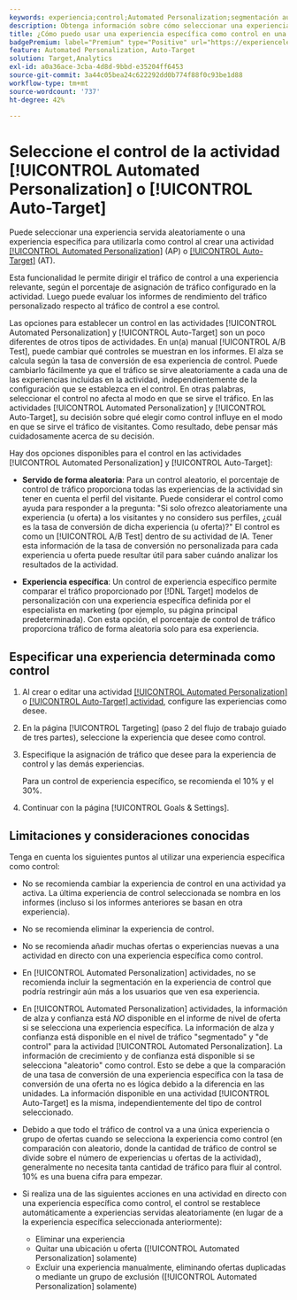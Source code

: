 ```yaml
---
keywords: experiencia;control;Automated Personalization;segmentación automática
description: Obtenga información sobre cómo seleccionar una experiencia para utilizarla como control al crear una actividad [!UICONTROL Automated Personalization] (AP) o [!UICONTROL Auto-Target] en  [!DNL Adobe Target].
title: ¿Cómo puedo usar una experiencia específica como control en una actividad de [!UICONTROL Automated Personalization]?
badgePremium: label="Premium" type="Positive" url="https://experienceleague.adobe.com/docs/target/using/introduction/intro.html?lang=es#premium newtab=true" tooltip="Consulte qué se incluye en Target Premium."
feature: Automated Personalization, Auto-Target
solution: Target,Analytics
exl-id: a0a36ace-3cba-4d8d-9bbd-e35204ff6453
source-git-commit: 3a44c05bea24c622292dd0b774f88f0c93be1d88
workflow-type: tm+mt
source-wordcount: '737'
ht-degree: 42%

---
```


# Seleccione el control de la actividad [!UICONTROL Automated Personalization] o [!UICONTROL Auto-Target]

Puede seleccionar una experiencia servida aleatoriamente o una experiencia específica para utilizarla como control al crear una actividad [[!UICONTROL Automated Personalization]](/help/main/c-activities/t-automated-personalization/automated-personalization.md) (AP) o [[!UICONTROL Auto-Target]](/help/main/c-activities/auto-target/auto-target-to-optimize.md) (AT).

Esta funcionalidad le permite dirigir el tráfico de control a una experiencia relevante, según el porcentaje de asignación de tráfico configurado en la actividad. Luego puede evaluar los informes de rendimiento del tráfico personalizado respecto al tráfico de control a ese control.

Las opciones para establecer un control en las actividades [!UICONTROL Automated Personalization] y [!UICONTROL Auto-Target] son un poco diferentes de otros tipos de actividades. En un(a) manual [!UICONTROL A/B Test], puede cambiar qué controles se muestran en los informes. El alza se calcula según la tasa de conversión de esa experiencia de control. Puede cambiarlo fácilmente ya que el tráfico se sirve aleatoriamente a cada una de las experiencias incluidas en la actividad, independientemente de la configuración que se establezca en el control. En otras palabras, seleccionar el control no afecta al modo en que se sirve el tráfico. En las actividades [!UICONTROL Automated Personalization] y [!UICONTROL Auto-Target], su decisión sobre qué elegir como control influye en el modo en que se sirve el tráfico de visitantes. Como resultado, debe pensar más cuidadosamente acerca de su decisión.

Hay dos opciones disponibles para el control en las actividades [!UICONTROL Automated Personalization] y [!UICONTROL Auto-Target]:

* **Servido de forma aleatoria**: Para un control aleatorio, el porcentaje de control de tráfico proporciona todas las experiencias de la actividad sin tener en cuenta el perfil del visitante. Puede considerar el control como ayuda para responder a la pregunta: &quot;Si solo ofrezco aleatoriamente una experiencia (u oferta) a los visitantes y no considero sus perfiles, ¿cuál es la tasa de conversión de dicha experiencia (u oferta)?&quot; El control es como un [!UICONTROL A/B Test] dentro de su actividad de IA. Tener esta información de la tasa de conversión no personalizada para cada experiencia u oferta puede resultar útil para saber cuándo analizar los resultados de la actividad.

* **Experiencia específica**: Un control de experiencia específico permite comparar el tráfico proporcionado por [!DNL Target] modelos de personalización con una experiencia específica definida por el especialista en marketing (por ejemplo, su página principal predeterminada). Con esta opción, el porcentaje de control de tráfico proporciona tráfico de forma aleatoria solo para esa experiencia.

## Especificar una experiencia determinada como control

1. Al crear o editar una actividad [[!UICONTROL Automated Personalization]](/help/main/c-activities/t-automated-personalization/create-ap-activity.md) o [[!UICONTROL Auto-Target] actividad](/help/main/c-activities/t-test-ab/t-test-create-ab/ab-audience.md), configure las experiencias como desee.
1. En la página [!UICONTROL Targeting] (paso 2 del flujo de trabajo guiado de tres partes), seleccione la experiencia que desee como control.
1. Especifique la asignación de tráfico que desee para la experiencia de control y las demás experiencias.

   Para un control de experiencia específico, se recomienda el 10% y el 30%.

1. Continuar con la página [!UICONTROL Goals & Settings].

## Limitaciones y consideraciones conocidas

Tenga en cuenta los siguientes puntos al utilizar una experiencia específica como control:

* No se recomienda cambiar la experiencia de control en una actividad ya activa. La última experiencia de control seleccionada se nombra en los informes (incluso si los informes anteriores se basan en otra experiencia).
* No se recomienda eliminar la experiencia de control.
* No se recomienda añadir muchas ofertas o experiencias nuevas a una actividad en directo con una experiencia específica como control.
* En [!UICONTROL Automated Personalization] actividades, no se recomienda incluir la segmentación en la experiencia de control que podría restringir aún más a los usuarios que ven esa experiencia.
* En [!UICONTROL Automated Personalization] actividades, la información de alza y confianza está *NO* disponible en el informe de nivel de oferta si se selecciona una experiencia específica. La información de alza y confianza está disponible en el nivel de tráfico &quot;segmentado&quot; y &quot;de control&quot; para la actividad [!UICONTROL Automated Personalization]. La información de crecimiento y de confianza está disponible si se selecciona &quot;aleatorio&quot; como control. Esto se debe a que la comparación de una tasa de conversión de una experiencia específica con la tasa de conversión de una oferta no es lógica debido a la diferencia en las unidades. La información disponible en una actividad [!UICONTROL Auto-Target] es la misma, independientemente del tipo de control seleccionado.
* Debido a que todo el tráfico de control va a una única experiencia o grupo de ofertas cuando se selecciona la experiencia como control (en comparación con aleatorio, donde la cantidad de tráfico de control se divide sobre el número de experiencias u ofertas de la actividad), generalmente no necesita tanta cantidad de tráfico para fluir al control. 10% es una buena cifra para empezar.
* Si realiza una de las siguientes acciones en una actividad en directo con una experiencia específica como control, el control se restablece automáticamente a experiencias servidas aleatoriamente (en lugar de a la experiencia específica seleccionada anteriormente):

   * Eliminar una experiencia
   * Quitar una ubicación u oferta ([!UICONTROL Automated Personalization] solamente)
   * Excluir una experiencia manualmente, eliminando ofertas duplicadas o mediante un grupo de exclusión ([!UICONTROL Automated Personalization] solamente)
